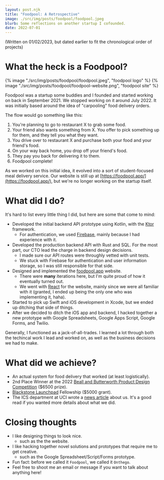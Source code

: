 ```yaml
---
layout: post.njk
title: "Foodpool: A Retrospective"
image: ./src/img/posts/foodpool/foodpool.jpeg
blurb: Some reflections on another startup I cofounded.
date: 2022-07-01
---
```

(Written on 01/02/2023, but dated earlier to fit the chronological order of projects)     

# What the heck is a Foodpool?
<div picture-grid="2">
{% image "./src/img/posts/foodpool/foodpool.jpeg", "foodpool logo" %}
{% image "./src/img/posts/foodpool/foodpool-website.png", "foodpool site" %}
</div>

Foodpool was a startup some buddies and I founded and started working on back in September 2021. We stopped working on it around July 2022.
It was initially based around the idea of "carpooling" food delivery orders.  

The flow would go something like this:
1. You're planning to go to restaurant X to grab some food.
2. Your friend also wants something from X. You offer to pick something up for them, and they tell you what they want.
3. You drive over to restaurant X and purchase both your food and your friend's food.
4. On your way back home, you drop off your friend's food. 
5. They pay you back for delivering it to them.
6. Foodpool complete!

As we worked on this initial idea, it evolved into a sort of student-focused meal delivery service. Our website
is still up at [https://foodpool.app/](https://foodpool.app/), but we're no longer working on the startup itself.

# What did I do?
It's hard to list every little thing I did, but here are some that come to mind: 
* Developed the initial backend API prototype using Kotlin, with the [Ktor](https://ktor.io/) framework. 
    * For authentication, we used [Firebase](https://firebase.google.com/), mainly because I had experience with it.
* Developed the production backend API with Rust and SQL. For the most part, our CTO lead the charge in backend design decisions. 
    * I made sure our API routes were throughly vetted with unit tests.
    * We stuck with Firebase for authentication and user information storage, so I was still responsible for that side.
* Designed and implemented the [foodpool.app](https://www.blackstonelaunchpad.org/) website. 
    * There were **many** iterations here, but I'm quite proud of how it eventually turned out.
    * We went with [React](https://reactjs.org/) for the website, mainly since we were all familiar with it (granted, I ended up being the only one who was implementing it, haha).
* Started to pick up Swift and iOS development in Xcode, but we ended up ditching that side of things.
* After we decided to ditch the iOS app and backend, I hacked together a new prototype with Google Spreadsheets, Google Apps Script, Google Forms, and Twilio.

Generally, I functioned as a jack-of-all-trades. I learned a lot through both the techincal work I lead and worked on, as well as the business decisions we had to make.

# What did we achieve?
* An actual system for food delivery that worked (at least logistically).
* 2nd Place Winner at the 2022 [Beall and Butterworth Product Design Competition](https://bbcomp.tech.uci.edu/) ($6500 prize).
* [Blackstone Launchpad](https://www.blackstonelaunchpad.org/) Fellowship ($5000 grant).
* The ICS department at UCI wrote a [news article](https://www.ics.uci.edu/community/news/view_news?id=2170) about us. It's a good read if you wanted more details about what we did.

# Closing thoughts
* I like designing things to look nice.
    * such as the the website.
* I like hacking together novel solutions and prototypes that require me to get creative.
    * such as the Google Spreadsheet/Script/Forms prototype.
* Fun fact: before we called it `Foodpool`, we called it `Onthego`.
* Feel free to shoot me an email or message if you want to talk about anything here!